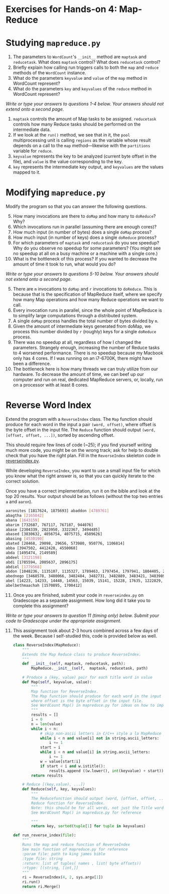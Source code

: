 # Exercises for Hands-on 4: Map-Reduce

# Studying `mapreduce.py`

1. The parameters to `WordCount`'s `__init__` method are `maptask` and `reducetask`. What does `maptask` control? What does `reducetask` control?
2. Briefly explain how calling run triggers calls to both the `map` and `reduce` methods of the `WordCount` instance.
3. What do the parameters `keyvalue` and `value` of the `map` method in WordCount represent?
4. What do the parameters `key` and `keyvalues` of the `reduce` method in WordCount represent?

*Write or type your answers to questions 1-4 below. Your answers should not extend onto a second page.*

1. `maptask` controls the amount of Map tasks to be assigned. `reducetask` controls how many Reduce tasks should be performed on the intermediate data.
2. If we look at the `run()` method, we see that in it, the `pool` multiprocessing unit is calling `regions` as the variable whose result depends on a call to the `map` method—likewise with the `partitions` variable for `reduce`.
3. `keyvalue` represents the key to be analyzed (current byte offset in the file), and `value` is the value corresponding to the key.
4. `key` represents the intermediate key output, and `keyvalues` are the values mapped to it.

# Modifying `mapreduce.py`
Modify the program so that you can answer the following questions.

5. How many invocations are there to `doMap` and how many to `doReduce`? Why?
6. Which invocations run in parallel (assuming there are enough cores)?
7. How much input (in number of bytes) does a single `doMap` process?
8. How much input (in number of keys) does a single `doReduce` process?
9. For which parameters of `maptask` and `reducetask` do you see speedup? Why do you observe no speedup for some parameters? (You might see no speedup at all on a busy machine or a machine with a single core.)
10. What is the bottleneck of this process? If you wanted to decrease the amount of time it took to run, what would you do?

*Write or type your answers to questions 5-10 below. Your answers should not extend onto a second page.*

5. There are `m` invocations to `doMap` and `r` invocations to `doReduce`. This is because that is the specification of MapReduce itself, where we specify how many Map operations and how many Reduce operations we want to call.
6. Every invocation runs in parallel, since the whole point of MapReduce is to simplify large computations through a distributed system.
7. A single `doMap` process handles the total number of bytes divided by `m`.
8. Given the amount of intermediate keys generated from doMap, we process this number divided by `r` (roughly) keys for a single `doReduce` process.
9. There was no speedup at all, regardless of how I changed the parameters. Strangely enough, increasing the number of Reduce tasks to 4 worsened performance. There is no speedup because my Macbook only has 4 cores. If I was running on an i7-6700K, there might have been a difference.
10. The bottleneck here is how many threads we can truly utilize from our hardware. To decrease the amount of time, we can beef up our computer and run on real, dedicated MapReduce servers, or, locally, run on a processor with at least 8 cores.

# Reverse Word Index
Extend the program with a `ReverseIndex` class. The `Map` function should produce for each word in the input a pair `(word, offset)`, where offset is the byte offset in the input file. The `Reduce` function should output `(word, [offset, offset, ...])`, sorted by ascending offset.

This should require few lines of code (~25); if you find yourself writing much more code, you might be on the wrong track; ask for help to double check that you have the right plan. Fill in the `ReverseIndex` skeleton code in [reverseindex.py](https://web.mit.edu/6.033/www/assignments/reverseindex.py).

While developing `ReverseIndex`, you want to use a small input file for which you know what the right answer is, so that you can quickly iterate to the correct solution.

Once you have a correct implementation, run it on the bible and look at the top 20 results. Your output should be as follows (without the top two entries `a` and `aaron`).

```bash
aaronites [1817624, 1875693] abaddon [4789761]
abagtha [2165842]
abana [1643159]
abarim [732687, 767117, 767187, 944076]
abase [2304339, 2823950, 3322367, 3494485]
abased [3830632, 4056754, 4075715, 4589626]
abasing [4530190]
abated [28468, 29098, 29656, 573980, 950776, 1106814]
abba [3947502, 4412428, 4550068]
abda [1495474, 2149589]
abdeel [3121198]
abdi [1785594, 2005637, 2096175]
abdiel [1779568]
abdon [1048236, 1135107, 1135327, 1789463, 1797454, 1797941, 1804405, 2036728]
abednego [3468578, 3480066, 3482484, 3482731, 3482889, 3483421, 3483989, 3484242, 3484673, 3484736, 3485390, 3485499, 3485959, 3486358, 3486570]
abel [14223, 14233, 14448, 14563, 15039, 15141, 15228, 17635, 1222829, 1448386, 1448550, 1449216, 3834153, 4040933, 4686214, 4695492]
abelbethmaachah [1570895, 1700412]
```

11. Once you are finished, submit your code in `reverseindex.py` on Gradescope as a separate assignment. How long did it take you to complete this assignment?

*Write or type your answers to question 11 (timing only) below. Submit your code to Gradescope under the appropriate assignment.*

11. This assignment took about 2-3 hours combined across a few days of the week. Because I self-studied this, code is provided below as well.

    ```python
    class ReverseIndex(MapReduce):
        """
        Extends the Map Reduce class to produce ReverseIndex.
        """
        def __init__(self, maptask, reducetask, path):
            MapReduce.__init__(self,  maptask, reducetask, path)

        # Produce a (key, value) pair for each title word in value
        def Map(self, keyvalue, value):
            """
            Map function for ReverseIndex.
            The Map function should produce for each word in the input a pair (word, offset),
            where offset is the byte offset in the input file.
            See WordCount Map() in mapreduce.py for ideas on how to implement.
            """
            results = []
            i = 0
            n = len(value)
            while i < n:
                # skip non-ascii letters in C/C++ style a la MapReduce paper:
                while i < n and value[i] not in string.ascii_letters:
                    i += 1
                start = i
                while i < n and value[i] in string.ascii_letters:
                    i += 1
                w = value[start:i]
                if start < i and w.istitle():
                    results.append ((w.lower(), int(keyvalue) + start))
            return results

        # Reduce [(key,value), ...])
        def Reduce(self, key, keyvalues):
            """
            The Reducefunction should output (word, [offset, offset, ...]), sorted by ascending offset.
            Reduce function for ReverseIndex.
            Note: this should be for all words, not just the Title words
            See WordCount Map() in mapreduce.py for reference

            """
            return key, sorted(tuple[1] for tuple in keyvalues)

    def run_reverse_index(file):
        """
        Runs the map and reduce function of ReverseIndex
        See main function of mapreduce.py for reference
        :param file: path to king james bible
        :type file: string
        :return: list of tuples( names , list( byte offsets))
        :rtype: [(string, [int,]]
        """
        ri = ReverseIndex(4, 2, sys.argv[1])
        ri.run()
        return ri.Merge()
    ```
